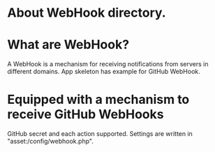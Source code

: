 About WebHook directory.
===

# What are WebHook?

A WebHook is a mechanism for receiving notifications from servers in different domains.
App skeleton has example for GitHub WebHook.

# Equipped with a mechanism to receive GitHub WebHooks

GitHub secret and each action supported.
Settings are written in "asset:/config/webhook.php".
